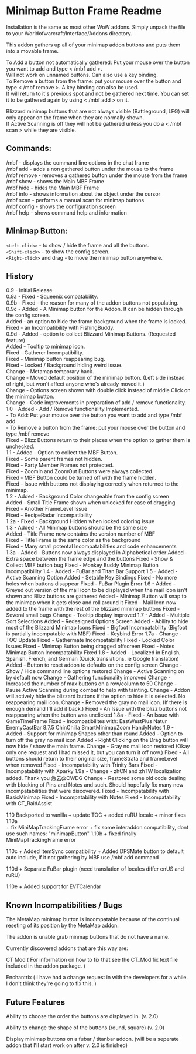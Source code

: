 # Minimap Button Frame Readme


Installation is the same as most other WoW addons.  Simply unpack the file to your    Worldofwarcraft/Interface/Addons   directory.  


This addon gathers up all of your minimap addon buttons and puts them into a movable frame.  

To Add a button not automatically gathered: Put your mouse over the button you want to add and type < /mbf add >.   
Will not work on unnamed buttons.  Can also use a key binding.  
To Remove a button from the frame: put your mouse over the button and type < /mbf remove >.  A key binding can also be used.  
It will return to it's previous spot and not be gathered next time.  You can set it to be gathered again by using < /mbf add > on it.  

Blizzard minimap buttons that are not always visible (Battleground, LFG) will only appear on the frame when they are normally shown.  
If Active Scanning is off they will not be gathered unless you do a < /mbf scan > while they are visible.  

## Commands:

   /mbf        - displays the command line options in the chat frame  
   /mbf add    - adds a non gathered button under the mouse to the frame  
   /mbf remove - removes a gathered button under the mouse from the frame  
   /mbf show   - shows the Main MBF Frame  
   /mbf hide   - hides the Main MBF Frame  
   /mbf info   - shows information about the object under the cursor  
   /mbf scan   - performs a manual scan for minimap buttons  
   /mbf config - shows the configuration screen  
   /mbf help   - shows command help and information  

## Minimap Button:

`<Left-click>`           - to show / hide the frame and all the buttons.  
`<Shift-click>`          - to show the config screen.  
`<Right-click>` and drag - to move the minimap button anywhere.  


## History


0.9  - 	Initial Release  
0.9a - 	Fixed - Squeenix compatability.  
0.9b - 	Fixed - the reason for many of the addon buttons not populating.  
0.9c - 	Added - A Minimap button for the Addon.  It can be hidden through the config screen.  
	Added - an option to hide the frame background when the frame is locked.  
	Fixed - an Incompatibility with FishingBuddy.  
0.9d - 	Added - option to collect Blizzard Minimap Buttons. (Requested feature)  
	Added - Tooltip to minimap icon.  
	Fixed - Gatherer Incompatibility.  
	Fixed - Minimap button reappearing bug.  
	Fixed - Locked / Background hiding weird issue.  
	Change - Metamap temporary hack.  
	Change - Moved default position of the minimap button. (Left side instead of right, but won't affect anyone who's already moved it.)  
	Change - Options screen shown with double click instead of middle Click on the minimap button.   
	Change - Code improvements in preparation of add / remove functionality.  
1.0  -  Added - Add / Remove functionality Implemented.    
		- To Add: Put your mouse over the button you want to add and type /mbf add  
		- To Remove a button from the frame: put your mouse over the button and type /mbf remove  
	Fixed - Blizz Buttons return to their places when the option to gather them is unchecked.  
1.1  -  Added - Option to collect the MBF Button.  
	Fixed - Some parent frames not hidden.  
	Fixed - Party Member Frames not protected.  
	Fixed - ZoomIn and ZoomOut Buttons were always collected.  
	Fixed - MBF Button could be turned off with the frame hidden.  
	Fixed - Issue with buttons not displaying correctly when returned to the minimap.  
1.2  -  Added - Background Color changeable from the config screen  
	Added - Small Title Frame shown when unlocked for ease of dragging  
	Fixed - Another FrameLevel Issue  
	Fixed - RecipeRadar Incompatibility  
1.2a -  Fixed - Background Hidden when locked coloring issue  
1.3  -  Added - All Minimap buttons should be the same size  
	Added - Title Frame now contains the version number of MBF  
	Fixed - Title Frame is the same color as the background  
	Fixed - Many small potental Incompatabilities and code enhancements  
1.3a -  Added - Buttons now always displayed in Alphabetical order
	Added - Extra space between the frame edge and the buttons
	Fixed - Show & Collect MBF button bug
	Fixed - Monkey Buddy Minimap Button Incompatibility
1.4  -  Added - FuBar and Titan Bar Support
1.5  -	Added - Active Scanning Option
	Added - Setable Key Bindings
	Fixed - No more holes when buttons disappear
	Fixed - FuBar Plugin Error
1.6  -	Added - Greyed out version of the mail icon to be displayed when the mail icon isn't shown and Blizz buttons are gathered
	Added - Minimap Button will snap to the minimap when it gets close and roll around it
	Fixed - Mail Icon now added to the frame with the rest of the blizzard minimap buttons
	Fixed - Several small bugs
	Change - Tooltip display improved
1.7  -  Added - Multiple Sort Selections
	Added - Redesigned Options Screen
	Added - Ability to hide most of the Blizzard Minimap Icons
	Fixed - Bigfoot Incompatability (Bigfoot is partially incompatable with MBF)
	Fixed - Keybind Error
1.7a -  Change - TOC Update
	Fixed - Gathermate Incompatability
	Fixed - Locked Color Issues
	Fixed - Minimap Button being dragged offscreen
	Fixed - Notes Minimap Button Incompatability Fixed
1.8  -  Added - Localized in English, Spanish, French, and German (Quick translations.  ie Google translation)
	Added - Button to reset addon to defaults on the config screen
	Change - Show / Hide command line options restored
	Change - Active Scanning on by default now
	Change - Gathering functionality improved
	Change - Increased the number of max buttons on a row/column to 50
	Change - Pause Active Scanning during combat to help with tainting.
	Change - Addon will actively hide the blizzard buttons if the option to hide it is selected.  No reappearing mail icon.
	Change - Removed the gray no mail icon.  (If there is enough demand I'll add it back.)
	Fixed - An Issue with the blizz buttons not reappearing when the button was unclicked
1.8a -	Fixed - An Issue with GameTimeFrame
	Fixed - Incompatibilites with:
		EastWestPlus
		Natur EnemyCastBar 8.7.5
		ChinChilla
		SmartMinimapZoom
		HandyNotes
1.9  - 	Added - Support for minimap Shapes other than round
	Added - Option to turn off the gray no mail icon
	Added - Right Clicking on the Drag button will now hide / show the main frame.
	Change - Gray no mail icon restored (Okay only one request and I had missed it, but you can turn it off now.)
	Fixed - All buttons should return to their original size, frameStrata and frameLevel when removed
	Fixed - Incompatability with Trinity Bars
	Fixed - Incompatability with Xparky
1.9a -  Change - zhCN and zhTW localization added.  Thank you 急云@CWDG
	Change - Restored some old code dealing with blocking of Pins and Notes and such.  Should hopefully fix many new incompatabilities that were discovered.
	Fixed - Incompatability with BasicMinimap
	Fixed - Incompatability with Notes
	Fixed - Incompatability with CT_RaidAssist
	
1.10 Backported to vanilla
	 + update TOC
	 + added ruRU locale
	 + minor fixes
1.10a	
	+ fix MiniMapTrackingFrame error
	+ fix some interaddon compatibility, dont use such names:  "minimapButton"
1.10b
        + fixed finally MiniMapTrackingFrame error	
	
1.10c
        + Added ItemSync compatibility
	+ Added DPSMate button to default auto include, if it not gathering by MBF use /mbf add command
	
1.10d
        + Separate FuBar plugin (need translation of locales differ enUS and ruRU)

1.10e
        + Added support for EVTCalendar
	
## Known Incompatibilities / Bugs  
The MetaMap minimap button is incompatable because of the continual reseting of its position by the MetaMap addon.  

The addon is unable grab minmap buttons that do not have a name.  

Currently discovered addons that are this way are:  

CT Mod		( For information on how to fix that see the CT_Mod fix text file included in the addon package. )  

Enchantrix 	( I have had a change request in with the developers for a while.  I don't think they're going to fix this. )  


## Future Features  

Ability to choose the order the buttons are displayed in.  (v. 2.0)  

Ability to change the shape of the buttons (round, square) (v. 2.0)  

Display minimap buttons on a fubar / titanbar addon.	   (will be a seperate addon that I'll start work on after v. 2.0 is finished)  